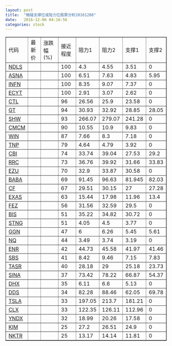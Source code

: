 ```yaml
---
layout: post
title:  "触碰支撑位或阻力位股票分析20161206"
date:   2016-12-06 04:16:56
categories: stock
---
```

<script type="text/javascript">
var stockList = []
stockList.push('gb_ndls');
stockList.push('gb_asna');
stockList.push('gb_infn');
stockList.push('gb_ecyt');
stockList.push('gb_ctl');
stockList.push('gb_gt');
stockList.push('gb_shw');
stockList.push('gb_cmcm');
stockList.push('gb_win');
stockList.push('gb_tnp');
stockList.push('gb_cbi');
stockList.push('gb_rrc');
stockList.push('gb_ezu');
stockList.push('gb_baba');
stockList.push('gb_cf');
stockList.push('gb_exas');
stockList.push('gb_fez');
stockList.push('gb_bis');
stockList.push('gb_stng');
stockList.push('gb_ggn');
stockList.push('gb_nq');
stockList.push('gb_enr');
stockList.push('gb_sbs');
stockList.push('gb_tasr');
stockList.push('gb_sina');
stockList.push('gb_dhx');
stockList.push('gb_dds');
stockList.push('gb_tsla');
stockList.push('gb_clx');
stockList.push('gb_yndx');
stockList.push('gb_kim');
stockList.push('gb_nktr');
</script>
<table border="1">
 <tr>
 <td>代码</td>
 <td>最新价</td>
 <td>涨跌幅(%)</td>
 <td>接近程度</td>
 <td>阻力1</td>
 <td>阻力2</td>
 <td>支撑1</td>
 <td>支撑2</td>
</tr>
  <tr id="ndls" class="red">
  <td><a href="http://stock.finance.sina.com.cn/usstock/quotes/NDLS.html" target="_blank">NDLS</a></td><td></td><td></td><td>100</td><td>4.3</td><td>4.55</td><td>3.51</td><td>0</td></tr>
  <tr id="asna" class="green">
  <td><a href="http://stock.finance.sina.com.cn/usstock/quotes/ASNA.html" target="_blank">ASNA</a></td><td></td><td></td><td>100</td><td>6.51</td><td>7.63</td><td>4.83</td><td>5.95</td></tr>
  <tr id="infn" class="red">
  <td><a href="http://stock.finance.sina.com.cn/usstock/quotes/INFN.html" target="_blank">INFN</a></td><td></td><td></td><td>100</td><td>8.35</td><td>9.07</td><td>7.37</td><td>0</td></tr>
  <tr id="ecyt" class="green">
  <td><a href="http://stock.finance.sina.com.cn/usstock/quotes/ECYT.html" target="_blank">ECYT</a></td><td></td><td></td><td>100</td><td>2.91</td><td>3.07</td><td>2.62</td><td>0</td></tr>
  <tr id="ctl" class="green">
  <td><a href="http://stock.finance.sina.com.cn/usstock/quotes/CTL.html" target="_blank">CTL</a></td><td></td><td></td><td>96</td><td>26.56</td><td>25.9</td><td>23.58</td><td>0</td></tr>
  <tr id="gt" class="red">
  <td><a href="http://stock.finance.sina.com.cn/usstock/quotes/GT.html" target="_blank">GT</a></td><td></td><td></td><td>94</td><td>30.93</td><td>32.92</td><td>28.85</td><td>28.05</td></tr>
  <tr id="shw" class="red">
  <td><a href="http://stock.finance.sina.com.cn/usstock/quotes/SHW.html" target="_blank">SHW</a></td><td></td><td></td><td>93</td><td>266.07</td><td>279.07</td><td>241.28</td><td>0</td></tr>
  <tr id="cmcm" class="green">
  <td><a href="http://stock.finance.sina.com.cn/usstock/quotes/CMCM.html" target="_blank">CMCM</a></td><td></td><td></td><td>90</td><td>10.55</td><td>10.9</td><td>9.83</td><td>0</td></tr>
  <tr id="win" class="green">
  <td><a href="http://stock.finance.sina.com.cn/usstock/quotes/WIN.html" target="_blank">WIN</a></td><td></td><td></td><td>87</td><td>7.66</td><td>8.3</td><td>7.18</td><td>0</td></tr>
  <tr id="tnp" class="red">
  <td><a href="http://stock.finance.sina.com.cn/usstock/quotes/TNP.html" target="_blank">TNP</a></td><td></td><td></td><td>79</td><td>4.64</td><td>4.79</td><td>3.92</td><td>0</td></tr>
  <tr id="cbi" class="red">
  <td><a href="http://stock.finance.sina.com.cn/usstock/quotes/CBI.html" target="_blank">CBI</a></td><td></td><td></td><td>74</td><td>33.74</td><td>39.04</td><td>27.53</td><td>29.2</td></tr>
  <tr id="rrc" class="red">
  <td><a href="http://stock.finance.sina.com.cn/usstock/quotes/RRC.html" target="_blank">RRC</a></td><td></td><td></td><td>73</td><td>36.76</td><td>39.92</td><td>31.66</td><td>33.83</td></tr>
  <tr id="ezu" class="red">
  <td><a href="http://stock.finance.sina.com.cn/usstock/quotes/EZU.html" target="_blank">EZU</a></td><td></td><td></td><td>70</td><td>32.9</td><td>33.87</td><td>30.58</td><td>0</td></tr>
  <tr id="baba" class="red">
  <td><a href="http://stock.finance.sina.com.cn/usstock/quotes/BABA.html" target="_blank">BABA</a></td><td></td><td></td><td>69</td><td>91.45</td><td>96.63</td><td>81.945</td><td>82.03</td></tr>
  <tr id="cf" class="red">
  <td><a href="http://stock.finance.sina.com.cn/usstock/quotes/CF.html" target="_blank">CF</a></td><td></td><td></td><td>67</td><td>29.51</td><td>30.15</td><td>27</td><td>27.28</td></tr>
  <tr id="exas" class="green">
  <td><a href="http://stock.finance.sina.com.cn/usstock/quotes/EXAS.html" target="_blank">EXAS</a></td><td></td><td></td><td>63</td><td>15.44</td><td>17.98</td><td>11.96</td><td>13.4</td></tr>
  <tr id="fez" class="red">
  <td><a href="http://stock.finance.sina.com.cn/usstock/quotes/FEZ.html" target="_blank">FEZ</a></td><td></td><td></td><td>56</td><td>31.56</td><td>32.59</td><td>29.5</td><td>0</td></tr>
  <tr id="bis" class="red">
  <td><a href="http://stock.finance.sina.com.cn/usstock/quotes/BIS.html" target="_blank">BIS</a></td><td></td><td></td><td>51</td><td>35.22</td><td>34.82</td><td>30.72</td><td>0</td></tr>
  <tr id="stng" class="red">
  <td><a href="http://stock.finance.sina.com.cn/usstock/quotes/STNG.html" target="_blank">STNG</a></td><td></td><td></td><td>51</td><td>4.05</td><td>4.5</td><td>3.77</td><td>0</td></tr>
  <tr id="ggn" class="green">
  <td><a href="http://stock.finance.sina.com.cn/usstock/quotes/GGN.html" target="_blank">GGN</a></td><td></td><td></td><td>47</td><td>6</td><td>6.26</td><td>5.45</td><td>5.61</td></tr>
  <tr id="nq" class="red">
  <td><a href="http://stock.finance.sina.com.cn/usstock/quotes/NQ.html" target="_blank">NQ</a></td><td></td><td></td><td>44</td><td>3.49</td><td>3.74</td><td>3.19</td><td>0</td></tr>
  <tr id="enr" class="red">
  <td><a href="http://stock.finance.sina.com.cn/usstock/quotes/ENR.html" target="_blank">ENR</a></td><td></td><td></td><td>42</td><td>44.73</td><td>45.58</td><td>41.97</td><td>41.46</td></tr>
  <tr id="sbs" class="red">
  <td><a href="http://stock.finance.sina.com.cn/usstock/quotes/SBS.html" target="_blank">SBS</a></td><td></td><td></td><td>41</td><td>8.42</td><td>9.46</td><td>7.15</td><td>7.83</td></tr>
  <tr id="tasr" class="red">
  <td><a href="http://stock.finance.sina.com.cn/usstock/quotes/TASR.html" target="_blank">TASR</a></td><td></td><td></td><td>40</td><td>28.18</td><td>29</td><td>25.18</td><td>23.73</td></tr>
  <tr id="sina" class="red">
  <td><a href="http://stock.finance.sina.com.cn/usstock/quotes/SINA.html" target="_blank">SINA</a></td><td></td><td></td><td>37</td><td>73.42</td><td>78.22</td><td>66.87</td><td>54.37</td></tr>
  <tr id="dhx" class="red">
  <td><a href="http://stock.finance.sina.com.cn/usstock/quotes/DHX.html" target="_blank">DHX</a></td><td></td><td></td><td>35</td><td>6.11</td><td>6.6</td><td>5.13</td><td>0</td></tr>
  <tr id="dds" class="green">
  <td><a href="http://stock.finance.sina.com.cn/usstock/quotes/DDS.html" target="_blank">DDS</a></td><td></td><td></td><td>34</td><td>82.28</td><td>88.46</td><td>62.05</td><td>69.78</td></tr>
  <tr id="tsla" class="green">
  <td><a href="http://stock.finance.sina.com.cn/usstock/quotes/TSLA.html" target="_blank">TSLA</a></td><td></td><td></td><td>33</td><td>197.05</td><td>213.7</td><td>181.21</td><td>0</td></tr>
  <tr id="clx" class="green">
  <td><a href="http://stock.finance.sina.com.cn/usstock/quotes/CLX.html" target="_blank">CLX</a></td><td></td><td></td><td>33</td><td>122.35</td><td>126.11</td><td>112.96</td><td>0</td></tr>
  <tr id="yndx" class="red">
  <td><a href="http://stock.finance.sina.com.cn/usstock/quotes/YNDX.html" target="_blank">YNDX</a></td><td></td><td></td><td>32</td><td>18.99</td><td>20.26</td><td>17.58</td><td>0</td></tr>
  <tr id="kim" class="green">
  <td><a href="http://stock.finance.sina.com.cn/usstock/quotes/KIM.html" target="_blank">KIM</a></td><td></td><td></td><td>25</td><td>27.2</td><td>26.51</td><td>24.9</td><td>0</td></tr>
  <tr id="nktr" class="green">
  <td><a href="http://stock.finance.sina.com.cn/usstock/quotes/NKTR.html" target="_blank">NKTR</a></td><td></td><td></td><td>25</td><td>13.17</td><td>14.14</td><td>11.81</td><td>0</td></tr>
</table>
